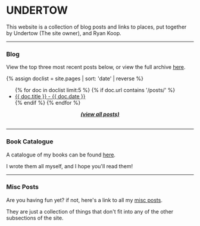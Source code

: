 # UNDERTOW

This website is a collection of blog posts and links to places, put together by Undertow (The site owner), and Ryan Koop.

<hr>

### Blog

View the top three most recent posts below, or view the full archive <a href="https://toxic-013.github.io/ToxBlog/blog/">here</a>.

{% assign doclist = site.pages | sort: 'date' | reverse %}
 <ul>
    {% for doc in doclist limit:5 %}
         {% if doc.url contains '/posts/' %}
             <li><a href="{{ site.baseurl }}{{ doc.url }}">{{ doc.title }} - {{ doc.date }}</a></li>
         {% endif %}
     {% endfor %}
 </ul>
 <center><a href="https://toxic-013.github.io/ToxBlog/blog/"><i><b>(view all posts)</b></i></a></center>

<br>
<hr>

### Book Catalogue

A catalogue of my books can be found <a href="https://toxic-013.github.io/ToxBlog/book-list/">here</a>.

I wrote them all myself, and I hope you'll read them!

<hr>

### Misc Posts

Are you having fun yet?
if not, here's a link to all my <a href="https://toxic-013.github.io/ToxBlog/miscellaneous/">misc posts</a>.

They are just a collection of things that don't fit into any of the other subsections of the site.

